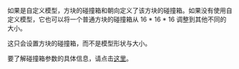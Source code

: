 如果是自定义模型，方块的碰撞箱和朝向定义了该方块的碰撞箱。如果没有使用自定义模型，它也可以将一个普通方块的碰撞箱从 16 * 16 * 16 调整到其他不同的大小。

这只会设置方块的碰撞箱，而不是模型形状与大小。

要了解碰撞箱参数的具体信息，请点击[这里](https：//mcreator.net/wiki/block-dimensions-and-bonding-box)。
